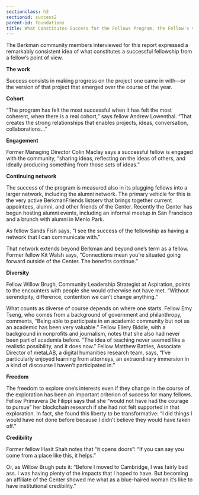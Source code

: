 ```yaml
---
sectionclass: h2
sectionid: success2
parent-id: foundations
title: What Constitutes Success for the Fellows Program, the Fellow's view
---
```

The Berkman community members interviewed for this report expressed a remarkably consistent idea of what constitutes a successful fellowship from a fellow’s point of view.

**The work**

Success consists in making progress on the project one came in with—or the version of that project that emerged over the course of the year.

**Cohort**

“The program has felt the most successful when it has felt the most coherent, when there is a real cohort,” says fellow Andrew Lowenthal. “That creates the strong relationships that enables projects, ideas, conversation, collaborations…”

**Engagement**

Former Managing Director Colin Maclay says a successful fellow is engaged with the community, “sharing ideas, reflecting on the ideas of others, and ideally producing something from those sets of ideas.”

**Continuing network**

The success of the program is measured also in its plugging fellows into a larger network, including the alumni network. The primary vehicle for this is the very active BerkmanFriends listserv that brings together current appointees, alumni, and other friends of the Center. Recently the Center has begun hosting alumni events, including an informal meetup in San Francisco and a brunch with alumni in Menlo Park.

As fellow Sands Fish says, “I see the success of the fellowship as having a network that I can communicate with.”

That network extends beyond Berkman and beyond one’s term as a fellow. Former fellow Kit Walsh says, “Connections mean you’re situated going forward outside of the Center. The benefits continue.”

**Diversity**

Fellow Willow Brugh, Community Leadership Strategist at Aspiration, points to the encounters with people she would otherwise not have met. “Without serendipity, difference, contention we can’t change anything.”

What counts as diverse of course depends on where one starts. Fellow Emy Tseng, who comes from a background of government and philanthropy, comments, “Being able to participate in an academic community but not as an academic has been very valuable.” Fellow Ellery Biddle, with a background in nonprofits and journalism, notes that she also had never been part of academia before. “The idea of teaching never seemed like a realistic possibility, and it does now.” Fellow Matthew Battles, Associate Director of metaLAB, a digital humanities research team, says, “I’ve particularly enjoyed learning from attorneys, an extraordinary immersion in a kind of discourse I haven’t participated in.”

**Freedom**

The freedom to explore one’s interests even if they change in the course of the exploration has been an important criterion of success for many fellows. Fellow Primavera De Filippi says that she “would not have had the courage to pursue” her blockchain research if she had not felt supported in that exploration. In fact, she found this liberty to be transformative: “I did things I would have not done before because I didn’t believe they would have taken off.”

**Credibility**

Former fellow Hasit Shah notes that “it opens doors”: “If you can say you come from a place like this, it helps.”

Or, as Willow Brugh puts it: “Before I moved to Cambridge, I was fairly bad ass. I was having plenty of the impacts that I hoped to have. But becoming an affiliate of the Center showed me what as a blue-haired woman it’s like to have institutional credibility.”

